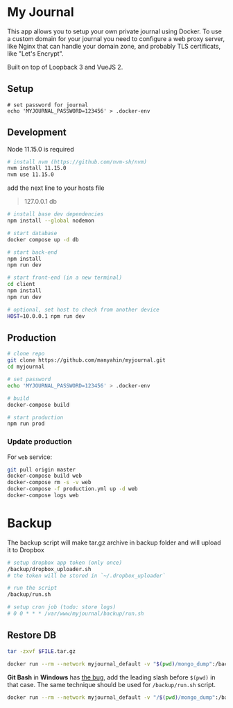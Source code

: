 # My Journal

This app allows you to setup your own private journal using Docker. To use a custom domain for your journal you need to configure a web proxy server, like Nginx that can handle your domain zone, and probably TLS certificats, like "Let's Encrypt".

Built on top of Loopback 3 and VueJS 2.

## Setup

```
# set password for journal
echo 'MYJOURNAL_PASSWORD=123456' > .docker-env
```

## Development

Node 11.15.0 is required

```bash
# install nvm (https://github.com/nvm-sh/nvm)
nvm install 11.15.0
nvm use 11.15.0
```

add the next line to your hosts file
>  127.0.0.1   db

```bash
# install base dev dependencies
npm install --global nodemon

# start database
docker compose up -d db

# start back-end
npm install
npm run dev

# start front-end (in a new terminal)
cd client
npm install
npm run dev

# optional, set host to check from another device
HOST=10.0.0.1 npm run dev
```

## Production

```bash
# clone repo
git clone https://github.com/manyahin/myjournal.git
cd myjournal

# set password
echo 'MYJOURNAL_PASSWORD=123456' > .docker-env

# build
docker-compose build

# start production
npm run prod
```

### Update production

For `web` service:

```bash
git pull origin master
docker-compose build web
docker-compose rm -s -v web
docker-compose -f production.yml up -d web
docker-compose logs web
```

# Backup

The backup script will make tar.gz archive in backup folder and will upload it to Dropbox

```bash
# setup dropbox app token (only once)
/backup/dropbox_uploader.sh
# the token will be stored in `~/.dropbox_uploader`

# run the script
/backup/run.sh

# setup cron job (todo: store logs)
# 0 0 * * * /var/www/myjournal/backup/run.sh
```

## Restore DB

```bash
tar -zxvf $FILE.tar.gz

docker run --rm --network myjournal_default -v "$(pwd)/mongo_dump":/backup mongo:5.0 bash -c 'mongorestore /backup --host db:27017'
```

__Git Bash__ in __Windows__ has [the bug](https://stackoverflow.com/questions/50608301/docker-mounted-volume-adds-c-to-end-of-windows-path-when-translating-from-linux), add the leading slash before `$(pwd)` in that case. The same technique should be used for `/backup/run.sh` script.

```bash
docker run --rm --network myjournal_default -v "/$(pwd)/mongo_dump":/backup mongo:5.0 bash -c 'mongorestore /backup --host db:27017'
```
